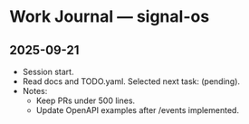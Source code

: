 # Work Journal — signal-os

## 2025-09-21
- Session start.
- Read docs and TODO.yaml. Selected next task: (pending).
- Notes:
  - Keep PRs under 500 lines.
  - Update OpenAPI examples after /events implemented.
